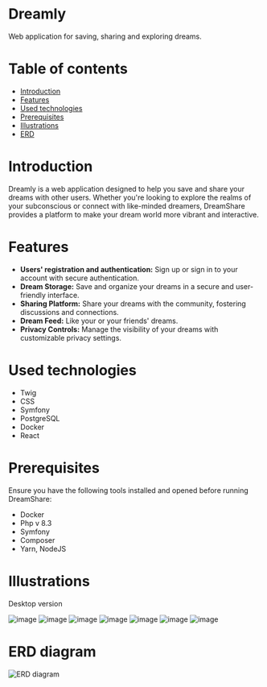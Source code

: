 # Dreamly
Web application for saving, sharing and exploring dreams.

# Table of contents
* [Introduction](#introduction)
* [Features](#features)
* [Used technologies](#used-technologies)
* [Prerequisites](#Prerequisites)
* [Illustrations](#Illustrations)
* [ERD](#ERD)
# Introduction
<a name="introduction"></a>
Dreamly is a web application designed to help you save and share your dreams with other users. 
Whether you're looking to explore the realms of your subconscious or connect with like-minded dreamers, DreamShare provides a platform to make your dream world more vibrant and interactive.

# Features
<a name="Features"></a>
- **Users' registration and authentication:** Sign up or sign in to your account with secure authentication.
- **Dream Storage:** Save and organize your dreams in a secure and user-friendly interface.
- **Sharing Platform:** Share your dreams with the community, fostering discussions and connections.
- **Dream Feed:** Like your or your friends' dreams.
- **Privacy Controls:** Manage the visibility of your dreams with customizable privacy settings.

# Used technologies
* Twig
* CSS
* Symfony
* PostgreSQL
* Docker
* React

# Prerequisites

Ensure you have the following tools installed and opened before running DreamShare:
- Docker
- Php v 8.3
- Symfony
- Composer
- Yarn, NodeJS
  
# Illustrations
Desktop version

![image](https://github.com/tina2042/Dreamly/assets/101676734/ba4184ee-d50d-4df5-bf94-98885194b2cb)
![image](https://github.com/tina2042/Dreamly/assets/101676734/9db021eb-7b0a-44a2-850f-71a40c92303a)
![image](https://github.com/tina2042/Dreamly/assets/101676734/fb2369a5-6ba8-4462-a174-69e0f2d330f1)
![image](https://github.com/tina2042/Dreamly/assets/101676734/0e99f33c-2b18-46a6-a871-9842a934e893)
![image](https://github.com/tina2042/Dreamly/assets/101676734/05bada0b-cc8c-4cf0-9f71-8c08327ab8ce)
![image](https://github.com/tina2042/Dreamly/assets/101676734/9ae3ae79-cb82-4c76-9293-40c4518acf07)
![image](https://github.com/tina2042/Dreamly/assets/101676734/c231041b-e797-418b-ba35-0657e533b3c8)

# ERD diagram
![ERD diagram](https://github.com/tina2042/Dreamly/assets/101676734/48627647-e9f6-4d8d-a0d9-c27e37b403c0)








